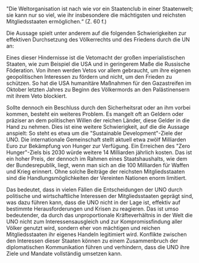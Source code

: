 "Die Weltorganisation ist nach wie vor ein Staatenclub in einer Staatenwelt; sie kann nur so viel, wie ihr insbesondere die mächtigsten und reichsten Mitgliedsstaaten ermöglichen.“ (Z. 60 f.)

Die Aussage spielt unter anderem auf die folgenden Schwierigkeiten zur effektiven Durchsetzung des Völkerrechts und des Friedens durch die UN an:

Eines dieser Hindernisse ist die Vetomacht der großen imperialistischen Staaten, wie zum Beispiel die USA und in geringerem Maße die Russische Föderation. Von ihnen werden Vetos vor allem gebraucht, um ihre eigenen geopolitischen Interessen zu fördern und nicht, um den Frieden zu schützen. So hat die USA humanitäre Maßnahmen für den Gazastreifen im Oktober letzten Jahres zu Beginn des Völkermords an den Palästinensern mit ihrem Veto blockiert.

Sollte dennoch ein Beschluss durch den Sicherheitsrat oder an ihm vorbei kommen, besteht ein weiteres Problem. Es mangelt oft an Geldern oder präziser an dem politischen Willen der reichen Länder, diese Gelder in die Hand zu nehmen. Dies ist eine weitere Schwierigkeit, auf die die Aussage anspielt: So steht es etwa um die "Sustainable Development"-Ziele der UNO. Die internationale Gemeinschaft stellt aktuell etwa zwölf Milliarden Euro zur Bekämpfung von Hunger zur Verfügung. Ein Erreichen des "Zero Hunger"-Ziels bis 2030 würde weitere 14 Milliarden jährlich kosten. Das ist ein hoher Preis, der dennoch im Rahmen eines Staatshaushalts, wie dem der Bundesrepublik, liegt, wenn man sich an die 100 Milliarden für Waffen und Krieg erinnert. Ohne solche Beiträge der reichsten Mitgliedsstaaten sind die Handlungsmöglichkeiten der Vereinten Nationen enorm limitiert.

Das bedeutet, dass in vielen Fällen die Entscheidungen der UNO durch politische und wirtschaftliche Interessen der Mitgliedsstaaten geprägt sind, was dazu führen kann, dass die UNO nicht in der Lage ist, effektiv auf bestimmte Herausforderungen und Krisen zu reagieren. Das ist umso bedeutender, da durch das unproportionale Kräfteverhältnis in der Welt die UNO nicht zum Interessensausgleich und zur Kompromissfindung aller Völker genutzt wird, sondern eher von mächtigen und reichen Mitgliedsstaaten ihr eigenes Handeln legitimiert wird. Konflikte zwischen den Interessen dieser Staaten können zu einem Zusammenbruch der diplomatischen Kommunikation führen und verhindern, dass die UNO ihre Ziele und Mandate vollständig umsetzen kann.